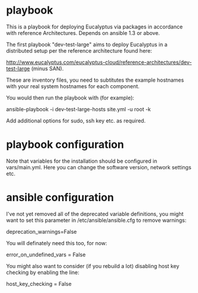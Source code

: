 playbook
========

This is a playbook for deploying Eucalyptus via packages in accordance with reference Architectures. Depends on ansible 1.3 or above.

The first playbook "dev-test-large" aims to deploy Eucalyptus in a distributed setup per the reference architecture found here:

http://www.eucalyptus.com/eucalyptus-cloud/reference-architectures/dev-test-large  (minus SAN).

These are inventory files, you need to subtitutes the example hostnames with your real system hostnames for each component.

You would then run the playbook with (for example):

ansible-playbook -i dev-test-large-hosts site.yml -u root -k

Add additional options for sudo, ssh key etc. as required.

playbook configuration
========

Note that variables for the installation should be configured in vars/main.yml.  Here you can change the software version, network settings etc.

ansible configuration
========

I've not yet removed all of the deprecated variable definitions, you might want to set this parameter in /etc/ansible/ansible.cfg to remove warnings:

deprecation_warnings=False

You will definately need this too, for now:

error_on_undefined_vars = False

You might also want to consider (if you rebuild a lot) disabling host key checking by enabling the line:

host_key_checking = False
